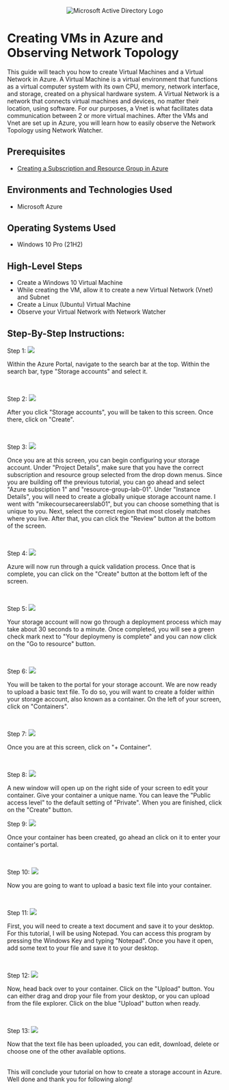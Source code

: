 <p align="center">
<img src="https://i.imgur.com/j8EIglo.png" alt="Microsoft Active Directory Logo"/>
</p>

<h1>Creating VMs in Azure and Observing Network Topology </h1>
This guide will teach you how to create Virtual Machines and a Virtual Network in Azure. A Virtual Machine is a virtual environment that functions as a virtual computer system with its own CPU, memory, network interface, and storage, created on a physical hardware system. A Virtual Network is a network that connects virtual machines and devices, no matter their location, using software. For our purposes, a Vnet is what facilitates data communication between 2 or more virtual machines. After the VMs and Vnet are set up in Azure, you will learn how to easily observe the Network Topology using Network Watcher. <br />

<h2>Prerequisites</h2>

- [Creating a Subscription and Resource Group in Azure](https://github.com/mikeguardiola/create-azure-sub-and-resource)

<h2>Environments and Technologies Used</h2>

- Microsoft Azure

<h2>Operating Systems Used </h2>

- Windows 10 Pro (21H2)

<h2>High-Level Steps</h2>
 
- Create a Windows 10 Virtual Machine
- While creating the VM, allow it to create a new Virtual Network (Vnet) and Subnet
- Create a Linux (Ubuntu) Virtual Machine
- Observe your Virtual Network with Network Watcher

<h2>Step-By-Step Instructions:</h2>

<p>
  Step 1:
<img src="https://i.imgur.com/iptUhEI.png"/>
</p>
<p>
Within the Azure Portal, navigate to the search bar at the top. Within the search bar, type "Storage accounts" and select it.
</p>
<br />

<p>
  Step 2:
<img src="https://i.imgur.com/hYekkug.png"/>
</p>
<p>
After you click "Storage accounts", you will be taken to this screen. Once there, click on "Create".
</p>
<br />

<p>
  Step 3:
<img src="https://i.imgur.com/jux9fkp.png"/>
</p>
<p>
Once you are at this screen, you can begin configuring your storage account. Under "Project Details", make sure that you have the correct subscription and resource group selected from the drop down menus. Since you are building off the previous tutorial, you can go ahead and select "Azure subsciption 1" and "resource-group-lab-01". Under "Instance Details", you will need to create a globally unique storage account name. I went with "mikecoursecareerslab01", but you can choose something that is unique to you. Next, select the correct region that most closely matches where you live. After that, you can click the "Review" button at the bottom of the screen.
</p>
<br />

<p>
  Step 4:
<img src="https://i.imgur.com/FgrJl29.png"/>
</p>
<p>
Azure will now run through a quick validation process. Once that is complete, you can click on the "Create" button at the bottom left of the screen.
</p>
<br />

<p>
  Step 5:
<img src="https://i.imgur.com/U3TxVhV.png"/>
</p>
<p>
Your storage account will now go through a deployment process which may take about 30 seconds to a minute. Once completed, you will see a green check mark next to "Your deploymeny is complete" and you can now click on the "Go to resource" button.
</p>
<br />

<p>
  Step 6:
<img src="https://i.imgur.com/QXIHGL2.png"/>
</p>
<p>
You will be taken to the portal for your storage account. We are now ready to upload a basic text file. To do so, you will want to create a folder within your storage account, also known as a container. On the left of your screen, click on "Containers".
</p>
<br />

<p>
  Step 7:
<img src="https://i.imgur.com/2UeninD.png"/>
</p>
<p>
Once you are at this screen, click on "+ Container".
</p>
<br />

<p>
  Step 8:
<img src="https://i.imgur.com/6gYK0gP.png"/>
</p>
<p>
A new window will open up on the right side of your screen to edit your container. Give your container a unique name. You can leave the "Public access level" to the default setting of "Private". When you are finished, click on the "Create" button.
</p>

<p>
  Step 9:
<img src="https://i.imgur.com/aoajfg1.png"/>
</p>
<p>
Once your container has been created, go ahead an click on it to enter your container's portal.
</p>
<br />

<p>
  Step 10:
<img src="https://i.imgur.com/A09i2FB.png"/>
</p>
<p>
Now you are going to want to upload a basic text file into your container.
</p>
<br />

<p>
  Step 11:
<img src="https://i.imgur.com/VjKDm35.png"/>
</p>
<p>
First, you will need to create a text document and save it to your desktop. For this tutorial, I will be using Notepad. You can access this program by pressing the Windows Key and typing "Notepad". Once you have it open, add some text to your file and save it to your desktop.
</p>
<br />

<p>
  Step 12:
<img src="https://i.imgur.com/J80CLl7.png"/>
</p>
<p>
Now, head back over to your container. Click on the "Upload" button. You can either drag and drop your file from your desktop, or you can upload from the file explorer. Click on the blue "Upload" button when ready.
</p>
<br />

<p>
  Step 13:
<img src="https://i.imgur.com/OwVZ16r.png"/>
</p>
<p>
Now that the text file has been uploaded, you can edit, download, delete or choose one of the other available options.
</p>
<br />
This will conclude your tutorial on how to create a storage account in Azure. Well done and thank you for following along!
